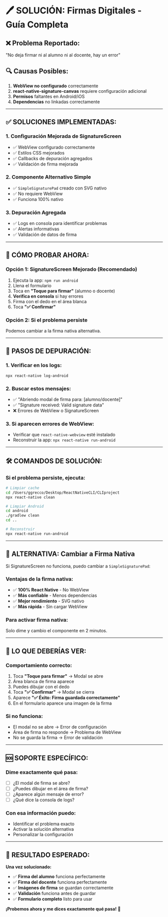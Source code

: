 # 🖊️ SOLUCIÓN: Firmas Digitales - Guía Completa

## ❌ **Problema Reportado:**

"No deja firmar ni al alumno ni al docente, hay un error"

## 🔍 **Causas Posibles:**

1. **WebView no configurado** correctamente
2. **react-native-signature-canvas** requiere configuración adicional
3. **Permisos** faltantes en Android/iOS
4. **Dependencias** no linkadas correctamente

---

## ✅ **SOLUCIONES IMPLEMENTADAS:**

### **1. Configuración Mejorada de SignatureScreen**

- ✅ WebView configurado correctamente
- ✅ Estilos CSS mejorados
- ✅ Callbacks de depuración agregados
- ✅ Validación de firma mejorada

### **2. Componente Alternativo Simple**

- ✅ `SimpleSignaturePad` creado con SVG nativo
- ✅ No requiere WebView
- ✅ Funciona 100% nativo

### **3. Depuración Agregada**

- ✅ Logs en consola para identificar problemas
- ✅ Alertas informativas
- ✅ Validación de datos de firma

---

## 🚀 **CÓMO PROBAR AHORA:**

### **Opción 1: SignatureScreen Mejorado (Recomendado)**

1. Ejecuta la app: `npm run android`
2. Llena el formulario
3. Toca en **"Toque para firmar"** (alumno o docente)
4. **Verifica en consola** si hay errores
5. Firma con el dedo en el área blanca
6. Toca **"✅ Confirmar"**

### **Opción 2: Si el problema persiste**

Podemos cambiar a la firma nativa alternativa.

---

## 🔧 **PASOS DE DEPURACIÓN:**

### **1. Verificar en los logs:**

```bash
npx react-native log-android
```

### **2. Buscar estos mensajes:**

- ✅ "Abriendo modal de firma para: [alumno/docente]"
- ✅ "Signature received: Valid signature data"
- ❌ Errores de WebView o SignatureScreen

### **3. Si aparecen errores de WebView:**

- Verificar que `react-native-webview` esté instalado
- Reconstruir la app: `npx react-native run-android`

---

## 🛠️ **COMANDOS DE SOLUCIÓN:**

### **Si el problema persiste, ejecuta:**

```bash
# Limpiar cache
cd /Users/ggrecco/Desktop/ReactNativeCLI/CLIproject
npx react-native clean

# Limpiar Android
cd android
./gradlew clean
cd ..

# Reconstruir
npx react-native run-android
```

---

## 🔄 **ALTERNATIVA: Cambiar a Firma Nativa**

Si SignatureScreen no funciona, puedo cambiar a `SimpleSignaturePad`:

### **Ventajas de la firma nativa:**

- ✅ **100% React Native** - No WebView
- ✅ **Más confiable** - Menos dependencias
- ✅ **Mejor rendimiento** - SVG nativo
- ✅ **Más rápida** - Sin cargar WebView

### **Para activar firma nativa:**

Solo dime y cambio el componente en 2 minutos.

---

## 📱 **LO QUE DEBERÍAS VER:**

### **Comportamiento correcto:**

1. Toca **"Toque para firmar"** → Modal se abre
2. Área blanca de firma aparece
3. Puedes dibujar con el dedo
4. Toca **"✅ Confirmar"** → Modal se cierra
5. Aparece **"✅ Éxito: Firma guardada correctamente"**
6. En el formulario aparece una imagen de la firma

### **Si no funciona:**

- El modal no se abre → Error de configuración
- Área de firma no responde → Problema de WebView
- No se guarda la firma → Error de validación

---

## 🆘 **SOPORTE ESPECÍFICO:**

### **Dime exactamente qué pasa:**

- [ ] ¿El modal de firma se abre?
- [ ] ¿Puedes dibujar en el área de firma?
- [ ] ¿Aparece algún mensaje de error?
- [ ] ¿Qué dice la consola de logs?

### **Con esa información puedo:**

- Identificar el problema exacto
- Activar la solución alternativa
- Personalizar la configuración

---

## 🎯 **RESULTADO ESPERADO:**

**Una vez solucionado:**

- ✅ **Firma del alumno** funciona perfectamente
- ✅ **Firma del docente** funciona perfectamente
- ✅ **Imágenes de firma** se guardan correctamente
- ✅ **Validación** funciona antes de guardar
- ✅ **Formulario completo** listo para usar

**¡Probemos ahora y me dices exactamente qué pasa!** 🚀
